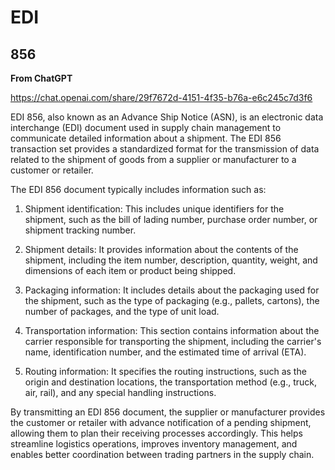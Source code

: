 # EDI

## 856

**From ChatGPT**

https://chat.openai.com/share/29f7672d-4151-4f35-b76a-e6c245c7d3f6

EDI 856, also known as an Advance Ship Notice (ASN), is an electronic data interchange (EDI) document used in supply chain management to communicate detailed information about a shipment. The EDI 856 transaction set provides a standardized format for the transmission of data related to the shipment of goods from a supplier or manufacturer to a customer or retailer.

The EDI 856 document typically includes information such as:

1. Shipment identification: This includes unique identifiers for the shipment, such as the bill of lading number, purchase order number, or shipment tracking number.

2. Shipment details: It provides information about the contents of the shipment, including the item number, description, quantity, weight, and dimensions of each item or product being shipped.

3. Packaging information: It includes details about the packaging used for the shipment, such as the type of packaging (e.g., pallets, cartons), the number of packages, and the type of unit load.

4. Transportation information: This section contains information about the carrier responsible for transporting the shipment, including the carrier's name, identification number, and the estimated time of arrival (ETA).

5. Routing information: It specifies the routing instructions, such as the origin and destination locations, the transportation method (e.g., truck, air, rail), and any special handling instructions.

By transmitting an EDI 856 document, the supplier or manufacturer provides the customer or retailer with advance notification of a pending shipment, allowing them to plan their receiving processes accordingly. This helps streamline logistics operations, improves inventory management, and enables better coordination between trading partners in the supply chain.
